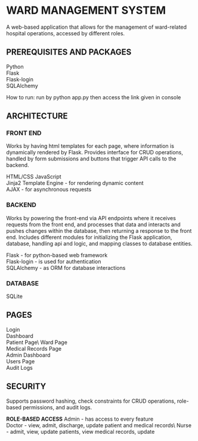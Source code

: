 # **WARD MANAGEMENT SYSTEM**
A web-based application that allows for the management of ward-related hospital operations, accessed by different roles.

## **PREREQUISITES AND PACKAGES**
Python\
Flask\
Flask-login\
SQLAlchemy 

How to run:
run by python app.py then access the link given in console

## **ARCHITECTURE**
### **FRONT END**
Works by having html templates for each page, where information is dynamically rendered by Flask. Provides interface for CRUD operations, handled by form submissions and buttons that trigger API calls to the backend.

HTML/CSS
JavaScript\
Jinja2 Template Engine - for rendering dynamic content\
AJAX - for asynchronous requests

### **BACKEND**
Works by powering the front-end via API endpoints where it receives requests from the front end, and processes that data and interacts and pushes changes within the database, then returning a response to the front end. Includes different modules for initializing the Flask application, database, handling api and logic, and mapping classes to database entities.

Flask - for python-based web framework\
Flask-login - is used for authentication\
SQLAlchemy - as ORM for database interactions

### **DATABASE**
SQLite

## **PAGES**
Login\
Dashboard\
Patient Page\ 
Ward Page\
Medical Records Page\
Admin Dashboard\
Users Page\
Audit Logs

## **SECURITY**
Supports password hashing, check constraints for CRUD operations, role-based permissions, and audit logs.

**ROLE-BASED ACCESS**
Admin - has access to every feature\
Doctor - view, admit, discharge, update patient and medical records\ 
Nurse - admit, view, update patients, view medical records, update





